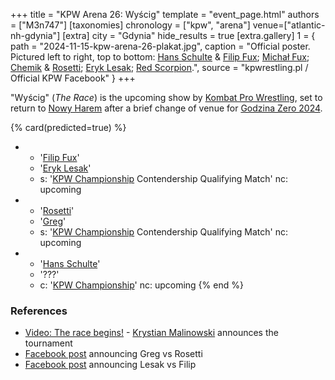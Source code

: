 +++
title = "KPW Arena 26: Wyścig"
template = "event_page.html"
authors = ["M3n747"]
[taxonomies]
chronology = ["kpw", "arena"]
venue=["atlantic-nh-gdynia"]
[extra]
city = "Gdynia"
hide_results = true
[extra.gallery]
1 = { path = "2024-11-15-kpw-arena-26-plakat.jpg", caption = "Official poster. Pictured left to right, top to bottom: [Hans Schulte](@/w/hans-schulte.md) & [Filip Fux](@/w/filip-fux.md); [Michał Fux](@/w/michal-fux.md); [Chemik](@/w/chemik.md) & [Rosetti](@/w/rosetti.md); [Eryk Lesak](@/w/eryk-lesak.md); [Red Scorpion](@/w/red-scorpion.md).", source = "kpwrestling.pl / Official KPW Facebook" }
+++

"Wyścig" (_The Race_) is the upcoming show by [Kombat Pro Wrestling](@/o/kpw.md), set to return to [Nowy Harem](@/v/atlantic-nh-gdynia.md) after a brief change of venue for [Godzina Zero 2024](@/e/kpw/2024-09-07-kpw-godzina-zero-2024.md).

{% card(predicted=true) %}
- - '[Filip Fux](@/w/filip-fux.md)'
  - '[Eryk Lesak](@/w/eryk-lesak.md)'
  - s: '[KPW Championship](@/c/kpw-championship.md) Contendership Qualifying Match'
    nc: upcoming
- - '[Rosetti](@/w/rosetti.md)'
  - '[Greg](@/w/greg.md)'
  - s: '[KPW Championship](@/c/kpw-championship.md) Contendership Qualifying Match'
    nc: upcoming
- - '[Hans Schulte](@/w/hans-schulte.md)'
  - '???'
  - c: '[KPW Championship](@/c/kpw-championship.md)'
    nc: upcoming
{% end %}

### References

* [Video: The race begins!](https://www.youtube.com/watch?v=SV6nnBFO3Iw) - [Krystian Malinowski](@/w/krystian-malinowski.md) announces the tournament
* [Facebook post](//www.facebook.com/kpwrestling/posts/pfbid0DxPE7VFMRbyy7C6ozxHt23k5qKBLW6pRNuqSGMywWGWqvt8HnFowRf4LkrnHENoQl) announcing Greg vs Rosetti
* [Facebook post](//www.facebook.com/kpwrestling/posts/pfbid0MBkW5jRvN3Jn6Q9jTSiHTnWvWsVi8jrzHx98PoYZQxTauskKA4mpAta4MF9M4Yg8l) announcing Lesak vs Filip
